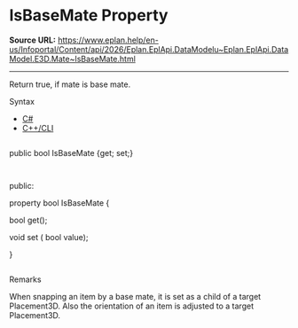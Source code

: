 # IsBaseMate Property

**Source URL:** https://www.eplan.help/en-us/Infoportal/Content/api/2026/Eplan.EplApi.DataModelu~Eplan.EplApi.DataModel.E3D.Mate~IsBaseMate.html

---

Return true, if mate is base mate.

Syntax

- [C#](#i-syntax-CS)
- [C++/CLI](#i-syntax-CPP2005)

```
```
public bool IsBaseMate {get; set;}
```
```

```
```
public:

property bool IsBaseMate {

   bool get();

   void set (    bool value);

}
```
```

Remarks

When snapping an item by a base mate, it is set as a child of a target Placement3D. Also the orientation of an item is adjusted to a target Placement3D.

